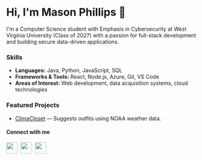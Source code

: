 # Hi, I'm Mason Phillips 👋

I'm a Computer Science student with Emphasis in Cybersecurity at West Virginia University (Class of 2027) with a passion for full-stack development and building secure data-driven applications.

### Skills
- **Languages:** Java, Python, JavaScript, SQL
- **Frameworks & Tools:** React, Node.js, Azure, Git, VS Code
- **Areas of Interest:** Web development, data acquisition systems, cloud technologies

### Featured Projects
- [ClimaCloset](https://github.com/WVU-CS330-2024-08-Group02/ClimaCloset) — Suggests outfits using NOAA weather data.

#### Connect with me
<a href="mailto:yourname@gmail.com"><img src="https://img.icons8.com/color/48/000000/gmail-new.png" width="30"/></a>&nbsp;&nbsp;<a href="https://www.linkedin.com/in/mp4dev"><img src="https://upload.wikimedia.org/wikipedia/commons/8/81/LinkedIn_icon.svg" width="30"/></a>&nbsp;&nbsp;<a href="https://app.joinhandshake.com/profiles/mp4"><img src="https://careers.wisc.edu/wp-content/uploads/sites/60/2024/04/9098193ee8ace4a0774b29484c80794a4c3cff55-1.png" width="30"/></a>